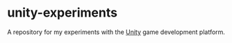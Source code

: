 # unity-experiments
A repository for my experiments with the [Unity](http://unity3d.com) game development platform.
